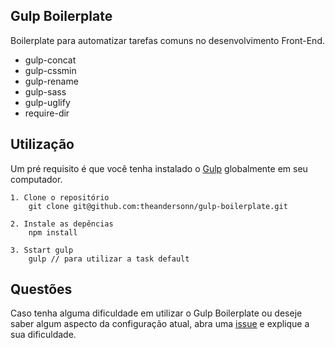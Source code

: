 ## Gulp Boilerplate
Boilerplate para automatizar tarefas comuns no desenvolvimento Front-End.

* gulp-concat
* gulp-cssmin
* gulp-rename
* gulp-sass
* gulp-uglify
* require-dir

## Utilização
Um pré requisito é que você tenha instalado o [Gulp](http://gulpjs.com/) globalmente em seu computador.

```
1. Clone o repositório
    git clone git@github.com:theandersonn/gulp-boilerplate.git
```

```
2. Instale as depências
    npm install
```

```
3. Sstart gulp
    gulp // para utilizar a task default
```

## Questões
Caso tenha alguma dificuldade em utilizar o Gulp Boilerplate ou deseje saber algum aspecto da configuração atual, abra uma [issue](https://github.com/theandersonn/gulp-boilerplate/issues/new) e explique a sua dificuldade.
